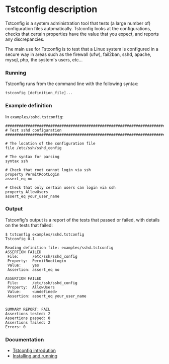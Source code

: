 Tstconfig description
====================

Tstconfig is a system administration tool that tests (a large number of)
configuration files automatically. Tstconfig looks at the configurations, checks
that certain properties have the value that you expect, and reports 
any discrepancies.

The main use for Tstconfig is to test that a Linux system is configured in
a secure way in areas such as the firewall (ufw), fail2ban, sshd, apache,
mysql, php, the system's users, etc...

### Running
Tstconfig runs from the command line with the following syntax:

    tstconfig [definition_file]...

### Example definition

In `examples/sshd.tstconfig`:

    ################################################################################
    # Test sshd configuration
    ################################################################################
    
    # The location of the configuration file
    file /etc/ssh/sshd_config
    
    # The syntax for parsing
    syntax ssh
    
    # Check that root cannot login via ssh
    property PermitRootLogin
    assert_eq no
    
    # Check that only certain users can login via ssh
    property AllowUsers
    assert_eq your_user_name

### Output

Tstconfig's output is a report of the tests that passed or failed, with details
on the tests that failed:

    $ tstconfig examples/sshd.tstconfig
    Tstconfig 0.1
    
    Reading definition file: examples/sshd.tstconfig
    ASSERTION FAILED
     File:      /etc/ssh/sshd_config
     Property:  PermitRootLogin
     Value:     yes
     Assertion: assert_eq no
    
    ASSERTION FAILED
     File:      /etc/ssh/sshd_config
     Property:  AllowUsers
     Value:     <undefined>
     Assertion: assert_eq your_user_name
    
    
    SUMMARY REPORT: FAIL
    Assertions tested: 2
    Assertions passed: 0
    Assertions failed: 2
    Errors: 0



### Documentation

* [Tstconfig introdution](http://softwareloop.com/tstconfig-automatic-configuration-testing-for-fun-and-security/)
* [Installing and running](http://softwareloop.com/installing-and-running-tstconfig/)
